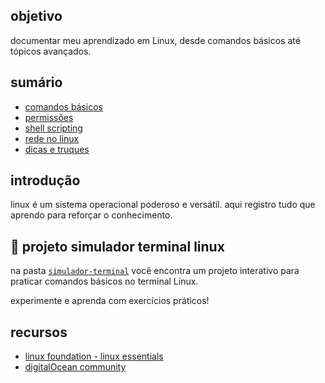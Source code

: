 ## objetivo

documentar meu aprendizado em Linux, desde comandos básicos até tópicos avançados.

## sumário

- [comandos básicos](./comandos-basicos.md)
- [permissões](./permissoes.md)
- [shell scripting](./shell-scripting.md)
- [rede no linux](./rede-linux.md)
- [dicas e truques](./dicas.md)

## introdução

linux é um sistema operacional poderoso e versátil. aqui registro tudo que aprendo para reforçar o conhecimento.


## 🚀 projeto simulador terminal linux 

na pasta [`simulador-terminal`](simulador-terminal) você encontra um projeto interativo para praticar comandos básicos no terminal Linux.  

experimente e aprenda com exercícios práticos!

## recursos

- [linux foundation - linux essentials](https://training.linuxfoundation.org/resources/free-courses/linux-essentials/)
- [digitalOcean community](https://www.digitalocean.com/community/tutorial_series/linux-commands)
